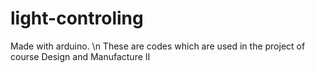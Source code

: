 # light-controling
Made with arduino. \n
These are codes which are used in the project of course Design and Manufacture II
